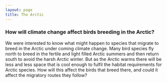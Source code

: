 ```yaml
---
layout: page
title: The Arctic
---
```

### How will climate change affect birds breeding in the Arctic?

We were interested to know what might happen to species that migrate to breed in the Arctic under coming climate change. Many bird species fly north to breed in the fertile and light filled Arctic summers and then return south to avoid the harsh Arctic winter. But as the Arctic warms there will be less and less space that is cool enough to fulfil the habitat requirements for Arctic species. How will this affect the birds that breed there, and could it affect the migratory routes they follow?


